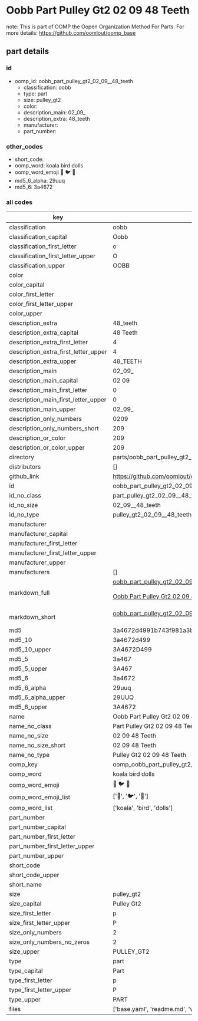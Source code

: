 # Oobb Part Pulley Gt2 02 09  48 Teeth  

note: This is part of OOMP the Oopen Organization Method For Parts. For more details: https://github.com/oomlout/oomp_base

##  part details





### id
* oomp_id: oobb_part_pulley_gt2_02_09__48_teeth
  * classification: oobb
  * type: part
  * size: pulley_gt2
  * color: 
  * description_main: 02_09_
  * description_extra: 48_teeth
  * manufacturer: 
  * part_number: 

### other_codes
* short_code: 
* oomp_word: koala bird dolls
* oomp_word_emoji :koala: :bird: :dolls:
* md5_6_alpha: 29uuq
* md5_6: 3a4672

### all codes 
| key | value |  
| --- | --- |  
| classification | oobb |  
| classification_capital | Oobb |  
| classification_first_letter | o |  
| classification_first_letter_upper | O |  
| classification_upper | OOBB |  
| color |  |  
| color_capital |  |  
| color_first_letter |  |  
| color_first_letter_upper |  |  
| color_upper |  |  
| description_extra | 48_teeth |  
| description_extra_capital | 48 Teeth |  
| description_extra_first_letter | 4 |  
| description_extra_first_letter_upper | 4 |  
| description_extra_upper | 48_TEETH |  
| description_main | 02_09_ |  
| description_main_capital | 02 09  |  
| description_main_first_letter | 0 |  
| description_main_first_letter_upper | 0 |  
| description_main_upper | 02_09_ |  
| description_only_numbers | 0209 |  
| description_only_numbers_short | 209 |  
| description_or_color | 209 |  
| description_or_color_upper | 209 |  
| directory | parts/oobb_part_pulley_gt2_02_09__48_teeth |  
| distributors | [] |  
| github_link | https://github.com/oomlout/oomlout_oomp_part_src/tree/main/parts/oobb_part_pulley_gt2_02_09__48_teeth/working |  
| id | oobb_part_pulley_gt2_02_09__48_teeth |  
| id_no_class | part_pulley_gt2_02_09__48_teeth |  
| id_no_size | 02_09__48_teeth |  
| id_no_type | pulley_gt2_02_09__48_teeth |  
| manufacturer |  |  
| manufacturer_capital |  |  
| manufacturer_first_letter |  |  
| manufacturer_first_letter_upper |  |  
| manufacturer_upper |  |  
| manufacturers | [] |  
| markdown_full | [oobb_part_pulley_gt2_02_09__48_teeth](https://github.com/oomlout/oomlout_oomp_part_src/tree/main/parts/oobb_part_pulley_gt2_02_09__48_teeth/working)<br>[](https://github.com/oomlout/oomlout_oomp_part_src/tree/main/parts/oobb_part_pulley_gt2_02_09__48_teeth/working)<br>[Oobb Part Pulley Gt2 02 09  48 Teeth](https://github.com/oomlout/oomlout_oomp_part_src/tree/main/parts/oobb_part_pulley_gt2_02_09__48_teeth/working)<br><br> |  
| markdown_short | [oobb_part_pulley_gt2_02_09__48_teeth](https://github.com/oomlout/oomlout_oomp_part_src/tree/main/parts/oobb_part_pulley_gt2_02_09__48_teeth/working)<br><br> |  
| md5 | 3a4672d4991b743f981a3b10cc48502b |  
| md5_10 | 3a4672d499 |  
| md5_10_upper | 3A4672D499 |  
| md5_5 | 3a467 |  
| md5_5_upper | 3A467 |  
| md5_6 | 3a4672 |  
| md5_6_alpha | 29uuq |  
| md5_6_alpha_upper | 29UUQ |  
| md5_6_upper | 3A4672 |  
| name | Oobb Part Pulley Gt2 02 09  48 Teeth |  
| name_no_class | Part Pulley Gt2 02 09  48 Teeth |  
| name_no_size | 02 09  48 Teeth |  
| name_no_size_short | 02 09  48 Teeth |  
| name_no_type | Pulley Gt2 02 09  48 Teeth |  
| oomp_key | oomp_oobb_part_pulley_gt2_02_09__48_teeth |  
| oomp_word | koala bird dolls |  
| oomp_word_emoji | :koala: :bird: :dolls: |  
| oomp_word_emoji_list | [':koala:', ':bird:', ':dolls:'] |  
| oomp_word_list | ['koala', 'bird', 'dolls'] |  
| part_number |  |  
| part_number_capital |  |  
| part_number_first_letter |  |  
| part_number_first_letter_upper |  |  
| part_number_upper |  |  
| short_code |  |  
| short_code_upper |  |  
| short_name |  |  
| size | pulley_gt2 |  
| size_capital | Pulley Gt2 |  
| size_first_letter | p |  
| size_first_letter_upper | P |  
| size_only_numbers | 2 |  
| size_only_numbers_no_zeros | 2 |  
| size_upper | PULLEY_GT2 |  
| type | part |  
| type_capital | Part |  
| type_first_letter | p |  
| type_first_letter_upper | P |  
| type_upper | PART |  
| files | ['base.yaml', 'readme.md', 'working.json', 'working.yaml'] |  
